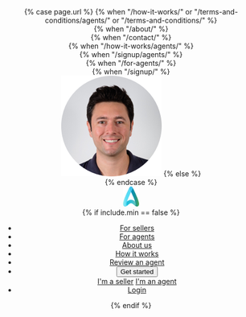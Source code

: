   <header>
  {% case page.url %}
  {% when "/how-it-works/" or "/terms-and-conditions/agents/" or "/terms-and-conditions/" %}
    <nav class="row navbar navbar-how-it-works navbar-toggleable-md navbar-light {% if include.min == true %} min {% endif %}">
  {% when "/about/" %}
    <nav class="row navbar navbar-cus navbar-toggleable-md navbar-light {% if include.min == true %} min {% endif %}">
  {% when "/contact/" %}
    <nav class="row navbar navbar-cus navbar-toggleable-md navbar-light {% if include.min == true %} min {% endif %}">
  {% when "/how-it-works/agents/" %}
    <nav class="row navbar navbar-how-it-works navbar-cus navbar-toggleable-md navbar-light {% if include.min == true %} min {% endif %}">
  {% when "/signup/agents/" %}
    <nav class="row navbar navbar-signup signup-agents navbar-toggleable-md navbar-light {% if include.min == true %} min {% endif %}">
  {% when "/for-agents/" %}
    <nav class="row navbar navbar-toggleable-md navbar-light {% if include.min == true %} min {% endif %}">
  {% when "/signup/" %}
    <nav class="row navbar navbar-signup navbar-signup-sellers navbar-toggleable-md navbar-light {% if include.min == true %} min {% endif %}">
        <img src='/assets/img/matthew-gregory-profile-picture.png' class="rounded-circle top-image wider-img">
  {% else %}
    <nav class="row navbar navbar-toggleable-md navbar-light {% if include.min == true %} min {% endif %}">
{% endcase %}
      <div class="col-xs-3 header-branding">
        <img src="/assets/img/logo.png" alt="Hey Agents logo" height="40" class="logo" onclick='document.location.href="/"'>
      </div>
      {% if include.min == false %}
      <div class="col-xs-9 header-navigation">
        <ul class='main-menu'>
          <li><a href='/'>For sellers</a></li>
          <li><a href='/for-agents/'>For agents</a></li>
          <li><a href='/about/'>About us</a></li>
          <li><a href='/how-it-works/'>How it works</a></li>  
          <li><a href='/review/'>Review an agent</a></li>
          <li style="position:relative"><button class="primary-header-cta" data-toggle="dropdown" role="button" aria-haspopup="true" aria-expanded="false">Get started</button>
              <div class="mt-4 dropdown-menu dropdown-menu-right">
                <a class="dropdown-item" href="/signup/">I'm a seller</a>
                <a class="dropdown-item" href="/signup/agents">I'm an agent</a>
              </div>
          </li>
          <li><a href="http://app.heyagents.com.au/access/login" class="secondary-header-cta">Login</a></li>
        </ul>
      </div>
      <div class="responsive-nav-btn"></div>
      <div class="responsive-close-nav-btn"></div>
      {% endif %}
    </nav>
  </header>
